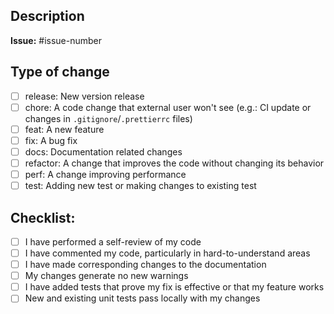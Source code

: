 ## Description

<!--
Please include a summary of the changes.
Use imperative, present tense (i.e.: use "add" instead of "added" or "adds").
-->

**Issue:** #issue-number <!-- remove if no issue related -->

## Type of change

<!-- Please mark **one** relevant option -->

- [ ] release: New version release
- [ ] chore: A code change that external user won't see (e.g.: CI update or changes in `.gitignore`/`.prettierrc` files)
- [ ] feat: A new feature
- [ ] fix: A bug fix
- [ ] docs: Documentation related changes
- [ ] refactor: A change that improves the code without changing its behavior
- [ ] perf: A change improving performance
- [ ] test: Adding new test or making changes to existing test

## Checklist:

- [ ] I have performed a self-review of my code
- [ ] I have commented my code, particularly in hard-to-understand areas
- [ ] I have made corresponding changes to the documentation
- [ ] My changes generate no new warnings
- [ ] I have added tests that prove my fix is effective or that my feature works
- [ ] New and existing unit tests pass locally with my changes
